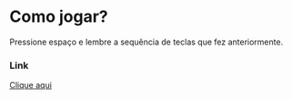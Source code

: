 # Como jogar?

Pressione espaço e lembre a sequência de teclas que fez anteriormente.


### Link
[Clique aqui](https://lokchin.github.io/jogo_simon/)

